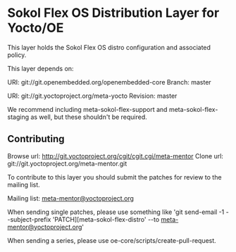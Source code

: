 Sokol Flex OS Distribution Layer for Yocto/OE
=====================================================

This layer holds the Sokol Flex OS distro configuration and
associated policy.

This layer depends on:

URI: git://git.openembedded.org/openembedded-core
Branch: master

URI: git://git.yoctoproject.org/meta-yocto
Revision: master

We recommend including meta-sokol-flex-support and meta-sokol-flex-staging as
well, but these shouldn't be required.


Contributing
------------

Browse url: http://git.yoctoproject.org/cgit/cgit.cgi/meta-mentor
Clone url: git://git.yoctoproject.org/meta-mentor.git

To contribute to this layer you should submit the patches for review to the
mailing list.

Mailing list: meta-mentor@yoctoproject.org

When sending single patches, please use something like
'git send-email -1 --subject-prefix 'PATCH][meta-sokol-flex-distro' --to meta-mentor@yoctoproject.org'

When sending a series, please use oe-core/scripts/create-pull-request.
